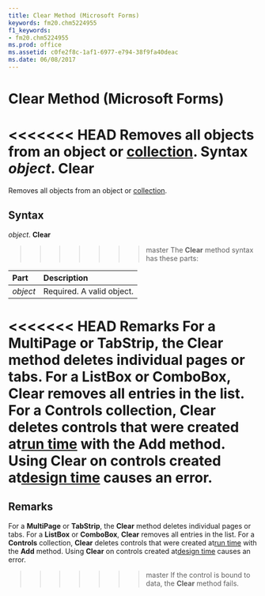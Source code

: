 ```yaml
---
title: Clear Method (Microsoft Forms)
keywords: fm20.chm5224955
f1_keywords:
- fm20.chm5224955
ms.prod: office
ms.assetid: c0fe2f8c-1af1-6977-e794-38f9fa40deac
ms.date: 06/08/2017
---
```



# Clear Method (Microsoft Forms)



<<<<<<< HEAD
Removes all objects from an object or [collection](../../Glossary/vbe-glossary.md).
 **Syntax**
 _object_. **Clear**
=======
Removes all objects from an object or [collection](../../Glossary/vbe-glossary.md#collection).

## Syntax

_object_. **Clear**
>>>>>>> master
The  **Clear** method syntax has these parts:


|**Part**|**Description**|
|:-----|:-----|
| _object_|Required. A valid object.|

<<<<<<< HEAD
 **Remarks**
For a  **MultiPage** or **TabStrip**, the **Clear** method deletes individual pages or tabs.
For a  **ListBox** or **ComboBox**, **Clear** removes all entries in the list.
For a  **Controls** collection, **Clear** deletes controls that were created at[run time](../../Glossary/vbe-glossary.md) with the **Add** method. Using **Clear** on controls created at[design time](../../Glossary/vbe-glossary.md) causes an error.
=======
## Remarks

For a  **MultiPage** or **TabStrip**, the **Clear** method deletes individual pages or tabs.
For a  **ListBox** or **ComboBox**, **Clear** removes all entries in the list.
For a  **Controls** collection, **Clear** deletes controls that were created at[run time](../../Glossary/vbe-glossary.md#run-time) with the **Add** method. Using **Clear** on controls created at[design time](../../Glossary/vbe-glossary.md#design-time) causes an error.
>>>>>>> master
If the control is bound to data, the  **Clear** method fails.

